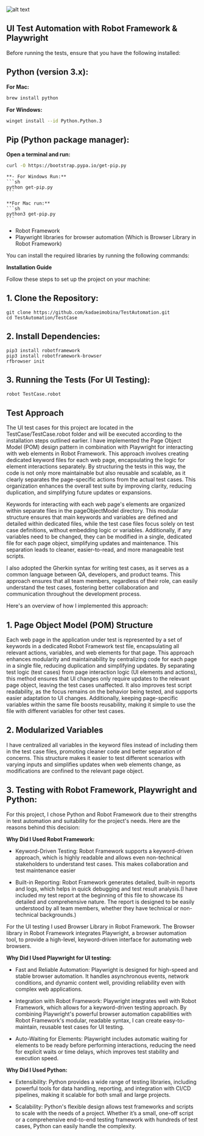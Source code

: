 ![alt text](TestResult.png)

## UI Test Automation with Robot Framework & Playwright

Before running the tests, ensure that you have the following installed:

## Python (version 3.x):

   **For Mac:**
   ```sh
   brew install python
   ```

   **For Windows:**
   ```sh
   winget install --id Python.Python.3
   ```

## Pip (Python package manager):

   **Open a terminal and run:**
   ```sh
   curl -O https://bootstrap.pypa.io/get-pip.py
   ```

    **- For Windows Run:**
   	```sh
   	python get-pip.py
   	```

   	**For Mac run:**
   	```sh
   	python3 get-pip.py
   	```

- Robot Framework
- Playwright libraries for browser automation (Which is Browser Library in Robot Framework)

You can install the required libraries by running the following commands:


**Installation Guide**

Follow these steps to set up the project on your machine:

## 1. Clone the Repository:

    git clone https://github.com/kadaeimobina/TestAutomation.git
    cd TestAutomation/TestCase

## 2. Install Dependencies:
    pip3 install robotframework
    pip3 install robotframework-browser
    rfbrowser init 

## 3. Running the Tests (For UI Testing):

   ```sh
   robot TestCase.robot
   ```

## Test Approach

The UI test cases for this project are located in the TestCase/TestCase.robot folder and will be executed according to the installation steps outlined earlier. I have implemented the Page Object Model (POM) design pattern in combination with Playwright for interacting with web elements in Robot Framework. This approach involves creating dedicated keyword files for each web page, encapsulating the logic for element interactions separately. By structuring the tests in this way, the code is not only more maintainable but also reusable and scalable, as it clearly separates the page-specific actions from the actual test cases. This organization enhances the overall test suite by improving clarity, reducing duplication, and simplifying future updates or expansions.

Keywords for interacting with each web page's elements are organized within separate files in the pageObjectModel directory. This modular structure ensures that main keywords and variables are defined and detailed within dedicated files, while the test case files focus solely on test case definitions, without embedding logic or variables. Additionally, if any variables need to be changed, they can be modified in a single, dedicated file for each page object, simplifying updates and maintenance. This separation leads to cleaner, easier-to-read, and more manageable test scripts.

I also adopted the Gherkin syntax for writing test cases, as it serves as a common language between QA, developers, and product teams. This approach ensures that all team members, regardless of their role, can easily understand the test cases, fostering better collaboration and communication throughout the development process.


Here's an overview of how I implemented this approach:

## 1. Page Object Model (POM) Structure
   
   Each web page in the application under test is represented by a set of keywords in a dedicated Robot Framework test file, encapsulating all relevant actions, variables, and web elements for that page. This approach enhances modularity and maintainability by centralizing code for each page in a single file, reducing duplication and simplifying updates. By separating test logic (test cases) from page interaction logic (UI elements and actions), this method ensures that UI changes only require updates to the relevant page object, leaving the test cases unaffected. It also improves test script readability, as the focus remains on the behavior being tested, and supports easier adaptation to UI changes. Additionally, keeping page-specific variables within the same file boosts reusability, making it simple to use the file with different variables for other test cases.


## 2. Modularized Variables

  I have centralized all variables in the keyword files instead of including them in the test case files, promoting cleaner code and better separation of concerns. This structure makes it easier to test different scenarios with varying inputs and simplifies updates when web elements change, as modifications are confined to the relevant page object.


## 3. Testing with Robot Framework, Playwright and Python:
  For this project, I chose Python and Robot Framework due to their strengths in test automation and suitability for the project's needs. Here are the reasons behind this decision:
   
   **Why Did I Used Robot Framework:**

   * Keyword-Driven Testing: 
   Robot Framework supports a keyword-driven approach, which is highly readable and allows even non-technical stakeholders to understand test cases. This makes collaboration and test maintenance easier

   * Built-in Reporting: 
   Robot Framework generates detailed, built-in reports and logs, which helps in quick debugging and test result analysis.(I have included my test report at the beginning of this file to showcase its detailed and comprehensive nature. The report is designed to be easily understood by all team members, whether they have technical or non-technical backgrounds.)


   For the UI testing I used Browser Library in Robot Framework. The Browser library in Robot Framework integrates Playwright, a browser automation tool, to provide a high-level, keyword-driven interface for automating web browsers.
   
   **Why Did I Used Playwright for UI testing:**

   * Fast and Reliable Automation: 
   Playwright is designed for high-speed and stable browser automation. It handles asynchronous events, network conditions, and dynamic content well, providing reliability even with complex web applications.

   * Integration with Robot Framework: 
   Playwright integrates well with Robot Framework, which allows for a keyword-driven testing approach. By combining Playwright's powerful browser automation capabilities with Robot Framework's modular, readable syntax, I can create easy-to-maintain, reusable test cases for UI testing.
  
   * Auto-Waiting for Elements: 
   Playwright includes automatic waiting for elements to be ready before performing interactions, reducing the need for explicit waits or time delays, which improves test stability and execution speed.


   **Why Did I Used Python:**

   * Extensibility: 
   Python provides a wide range of testing libraries, including powerful tools for data handling, reporting, and integration with CI/CD pipelines, making it scalable for both small and large projects.
   
   * Scalability:
   Python's flexible design allows test frameworks and scripts to scale with the needs of a project. Whether it’s a small, one-off script or a comprehensive end-to-end testing framework with hundreds of test cases, Python can easily handle the complexity.






